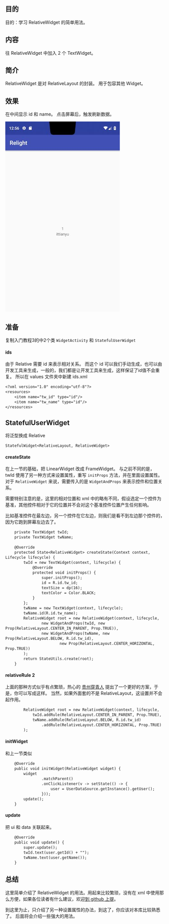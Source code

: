 

## 目的 ##
目的：学习 RelativeWidget 的简单用法。

## 内容 ##
往 RelativeWidget 中加入 2 个 TextWidget。

## 简介 ##
RelativeWidget 是对 RelativeLayout 的封装。 用于包容其他 Widget。

## 效果 ##
在中间显示 id 和 name。
点击屏幕后，触发刷新数据。

![](../../images/1_AndroidWidget.jpg)


## 准备 ##

复制入门教程3的中2个类 `WidgetActivity` 和 `StatefulUserWidget`

#### ids ####

由于 Relative 需要 id 来表示相对关系。
而这个 id 可以我们手动生成，也可以由开发工具来生成，一般的，我们都是让开发工具来生成，这样保证了id值不会重复。
所以在 values 文件夹中新建 ids.xml

```
<?xml version="1.0" encoding="utf-8"?>
<resources>
    <item name="tw_id" type="id"/>
    <item name="tw_name" type="id"/>
</resources>
```

## StatefulUserWidget ##

将泛型换成 Relative
```
StatefulWidget<RelativeLayout, RelativeWidget>
```

#### createState ####

在上一节的基础，把 LinearWidget 改成 FrameWidget。
与之前不同的是， twId 使用了另一种方式来设置属性，重写 `initProps` 方法，并在里面设置属性。
对于 `RelativeWidget` 来说，需要传入的是 `WidgetAndProps` 来表示控件和位置关系。

需要特别注意的是，这里的相对位置和 xml 中的略有不同，假设选定一个控件为基准，其他控件相对于它的位置并不会对这个基准控件位置产生任何影响。

比如基准控件在最左边，另一个控件在它左边，则我们是看不到左边那个控件的，因为它跑到屏幕左边去了。


```
    private TextWidget twId;
    private TextWidget twName;

    @Override
    protected State<RelativeWidget> createState(Context context, Lifecycle lifecycle) {
        twId = new TextWidget(context, lifecycle) {
            @Override
            protected void initProps() {
                super.initProps();
                id = R.id.tw_id;
                textSize = dp(16);
                textColor = Color.BLACK;
            }
        };
        twName = new TextWidget(context, lifecycle);
        twName.id(R.id.tw_name);
        RelativeWidget root = new RelativeWidget(context, lifecycle,
                new WidgetAndProps(twId, new Prop(RelativeLayout.CENTER_IN_PARENT, Prop.TRUE)),
                new WidgetAndProps(twName, new Prop(RelativeLayout.BELOW, R.id.tw_id),
                        new Prop(RelativeLayout.CENTER_HORIZONTAL, Prop.TRUE))
        );
        return StateUtils.create(root);
    }
```

#### relativeRule 2 ####

上面的那种方式似乎有点繁琐，热心的 [贵州穿青人](https://github.com/liyujiang-gzu) 提出了一个更好的方案，于是，你可以写成这样。 当然，如果外面套的不是 RelativeLayout，这设置并不会起作用。

```
        RelativeWidget root = new RelativeWidget(context, lifecycle,
            twId.addRule(RelativeLayout.CENTER_IN_PARENT, Prop.TRUE),
            twName.addRule(RelativeLayout.BELOW, R.id.tw_id)
                .addRule(RelativeLayout.CENTER_HORIZONTAL, Prop.TRUE)
        );
```


#### initWidget ####

和上一节类似
```
    @Override
    public void initWidget(RelativeWidget widget) {
        widget
                .matchParent()
                .onClickListener(v -> setState(() -> {
                    user = UserDataSource.getInstance().getUser();
                }));
		update();
    }
```

#### update ####

把 ui 和 data 关联起来。

```
    @Override
    public void update() {
        super.update();
        twId.text(user.getId() + "");
        twName.text(user.getName());
    }
```

## 总结 ##

这里简单介绍了 RelativeWidget 的用法。用起来比较繁琐，没有在 xml 中使用那么方便，如果各位读者有什么建议，欢迎[到 github 上提](https://github.com/ittianyu/relight/issues/new)。

到这里为止，只介绍了另一种设置属性的办法，到这了，你应该对本库比较熟悉了。 后面将会介绍一些强大的用法。

